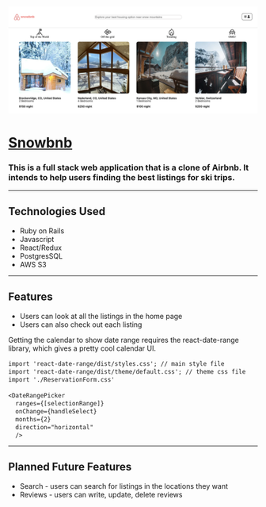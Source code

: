 ![homepage](./app/assets/homepage.png)
# [Snowbnb](https://snowbnb.onrender.com/)
### This is a full stack web application that is a clone of Airbnb. It intends to help users finding the best listings for ski trips. 
***

## Technologies Used

- Ruby on Rails
- Javascript
- React/Redux
- PostgresSQL
- AWS S3

---

## Features

- Users can look at all the listings in the home page
- Users can also check out each listing 

Getting the calendar to show date range requires the react-date-range library, which gives a pretty cool calendar UI.

```
import 'react-date-range/dist/styles.css'; // main style file
import 'react-date-range/dist/theme/default.css'; // theme css file
import './ReservationForm.css'

<DateRangePicker
  ranges={[selectionRange]}
  onChange={handleSelect}
  months={2}
  direction="horizontal"
  />
```
---
## Planned Future Features
- Search - users can search for listings in the locations they want
- Reviews - users can write, update, delete reviews




